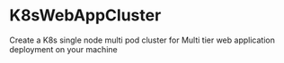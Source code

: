 # K8sWebAppCluster
Create a K8s single node multi pod cluster for Multi tier web application deployment on your machine
